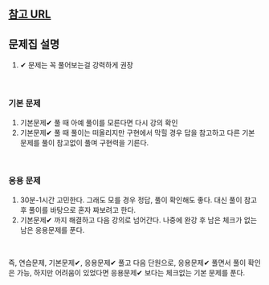 

## [참고 URL](https://github.com/encrypted-def/basic-algo-lecture/blob/master/workbook.md)

## 문제집 설명
1. ✔ 문제는 꼭 풀어보는걸 강력하게 권장 

<br />

### 기본 문제
1. 기본문제✔ 풀 때 아예 풀이를 모른다면 다시 강의 확인
2. 기본문제✔ 풀 때 풀이는 떠올리지만 구현에서 막힐 경우 답을 참고하고 다른 기본 문제를 풀이 참고없이 풀며 구현력을 기른다.

<br />

### 응용 문제
1. 30분-1시간 고민한다. 그래도 모를 경우 정답, 풀이 확인해도 좋다. 대신 풀이 참고 후 풀이를 바탕으로 혼자 짜보려고 한다. 
2. 기본문제✔ 까지 해결하고 다음 강의로 넘어간다. 나중에 완강 후 남은 체크가 없는 남은 응용문제를 푼다. 

<br />

즉, 연습문제, 기본문제✔, 응용문제✔ 풀고 다음 단원으로,
응용문제✔ 풀면서 풀이 확인은 가능, 하지만 어려움이 있었다면 응용문제✔ 보다는 체크없는 기본 문제를 푼다.

